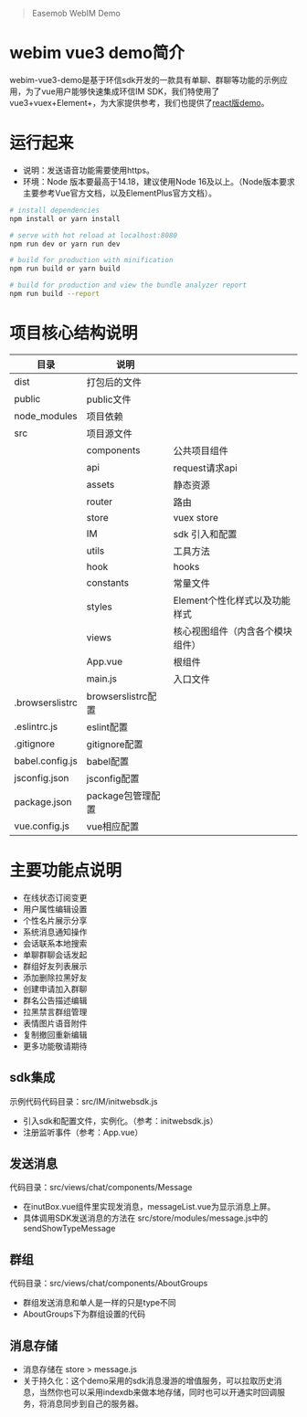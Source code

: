 >Easemob WebIM Demo

# webim vue3 demo简介
webim-vue3-demo是基于环信sdk开发的一款具有单聊、群聊等功能的示例应用，为了vue用户能够快速集成环信IM SDK，我们特使用了vue3+vuex+Element+，为大家提供参考，我们也提供了[react版demo](https://github.com/easemob/webim)。

# 运行起来
+ 说明：发送语音功能需要使用https。
+ 环境：Node 版本要最高于14.18，建议使用Node 16及以上。（Node版本要求主要参考Vue官方文档，以及ElementPlus官方文档）。
``` bash
# install dependencies
npm install or yarn install

# serve with hot reload at localhost:8080
npm run dev or yarn run dev

# build for production with minification
npm run build or yarn build

# build for production and view the bundle analyzer report
npm run build --report
```
# 项目核心结构说明

| 目录  | 说明|   |
|------|-----|------|
| dist  | 打包后的文件 |
| public | public文件 |
| node_modules | 项目依赖
| src | 项目源文件|
|     | components| 公共项目组件
|     | api | request请求api
|     | assets | 静态资源
|     | router | 路由
|     | store | vuex store
|     | IM | sdk 引入和配置
|     | utils | 工具方法
|     | hook | hooks
|     | constants | 常量文件
|     | styles | Element个性化样式以及功能样式
|     | views | 核心视图组件（内含各个模块组件）
|     | App.vue | 根组件
|     | main.js | 入口文件
| .browserslistrc | browserslistrc配置 |
| .eslintrc.js | eslint配置 |
| .gitignore | gitignore配置 |
| babel.config.js | babel配置 |
| jsconfig.json | jsconfig配置 |
| package.json | package包管理配置 |
| vue.config.js | vue相应配置 |


# 主要功能点说明
+ 在线状态订阅变更
+ 用户属性编辑设置
+ 个性名片展示分享
+ 系统消息通知操作
+ 会话联系本地搜索
+ 单聊群聊会话发起
+ 群组好友列表展示
+ 添加删除拉黑好友
+ 创建申请加入群聊
+ 群名公告描述编辑
+ 拉黑禁言群组管理
+ 表情图片语音附件
+ 复制撤回重新编辑
+ 更多功能敬请期待
## sdk集成
示例代码代码目录：src/IM/initwebsdk.js

+ 引入sdk和配置文件，实例化。（参考：initwebsdk.js）
+ 注册监听事件（参考：App.vue）

## 发送消息
代码目录：src/views/chat/components/Message
+ 在inutBox.vue组件里实现发消息，messageList.vue为显示消息上屏。
+ 具体调用SDK发送消息的方法在 src/store/modules/message.js中的 sendShowTypeMessage

## 群组
代码目录：src/views/chat/components/AboutGroups
+ 群组发送消息和单人是一样的只是type不同
+ AboutGroups下为群组设置的代码

## 消息存储
+ 消息存储在 store  > message.js
+ 关于持久化：这个demo采用的sdk消息漫游的增值服务，可以拉取历史消息，当然你也可以采用indexdb来做本地存储，同时也可以开通实时回调服务，将消息同步到自己的服务器。

